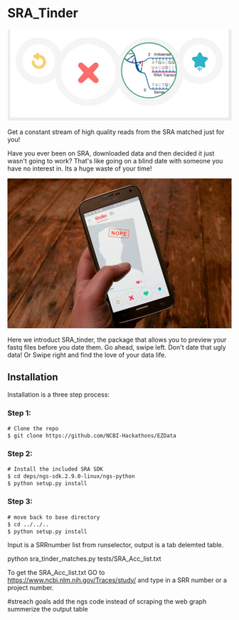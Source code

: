 # SRA_Tinder
![logo](/docs/logo.png)

Get a constant stream of high quality reads from the SRA matched just for you!

Have you ever been on SRA, downloaded data and then decided it just wasn't going to work? That's like going on a blind date with someone you have no interest in. Its a huge waste of your time! 

![Nope](/docs/nope.jpg)

Here we introduct SRA_tinder, the package that allows you to preview your fastq files before you date them. Go ahead, swipe left. Don't date that ugly data! Or Swipe right and find the love of your data life. 


## Installation
Installation is a three step process:
### Step 1:
```
# Clone the repo
$ git clone https://github.com/NCBI-Hackathons/EZData
```
### Step 2:
```
# Install the included SRA SDK
$ cd deps/ngs-sdk.2.9.0-linux/ngs-python
$ python setup.py install
```
### Step 3:
```
# move back to base directory
$ cd ../../..
$ python setup.py install
```


Input is a SRRnumber list from runselector, output is a tab delemted table.

python sra_tinder_matches.py tests/SRA_Acc_list.txt

To get the SRA_Acc_list.txt
GO to https://www.ncbi.nlm.nih.gov/Traces/study/ and type in a SRR number or a project number. 

#streach goals
add the ngs code instead of scraping the web
graph summerize the output table



